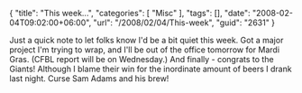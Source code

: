 {
	"title": "This week...",
	"categories": [
		"Misc"
	],
	"tags": [],
	"date": "2008-02-04T09:02:00+06:00",
	"url": "/2008/02/04/This-week",
	"guid": "2631"
}

Just a quick note to let folks know I'd be a bit quiet this week. Got a major project I'm trying to wrap, and I'll be out of the office tomorrow for Mardi Gras. (CFBL report will be on Wednesday.) And finally - congrats to the Giants! Although I blame their win for the inordinate amount of beers I drank last night. Curse Sam Adams and his brew!